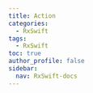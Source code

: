 ```yaml
---
title: Action
categories:
  - RxSwift
tags:
  - RxSwift
toc: true
author_profile: false
sidebar:
  nav: RxSwift-docs
---
```

